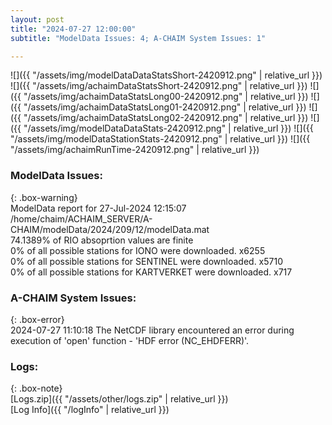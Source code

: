 ```yaml
---
layout: post
title: "2024-07-27 12:00:00"
subtitle: "ModelData Issues: 4; A-CHAIM System Issues: 1"

---
```


![]({{ "/assets/img/modelDataDataStatsShort-2420912.png" | relative_url }})
![]({{ "/assets/img/achaimDataStatsShort-2420912.png" | relative_url }})
![]({{ "/assets/img/achaimDataStatsLong00-2420912.png" | relative_url }})
![]({{ "/assets/img/achaimDataStatsLong01-2420912.png" | relative_url }})
![]({{ "/assets/img/achaimDataStatsLong02-2420912.png" | relative_url }})
![]({{ "/assets/img/modelDataDataStats-2420912.png" | relative_url }})
![]({{ "/assets/img/modelDataStationStats-2420912.png" | relative_url }})
![]({{ "/assets/img/achaimRunTime-2420912.png" | relative_url }})


### ModelData Issues:  
  
{: .box-warning}  
 ModelData report for 27-Jul-2024 12:15:07   
 /home/chaim/ACHAIM_SERVER/A-CHAIM/modelData/2024/209/12/modelData.mat   
 74.1389% of RIO absoprtion values are finite   
 0% of all possible stations for IONO were downloaded. x6255   
 0% of all possible stations for SENTINEL were downloaded. x5710   
 0% of all possible stations for KARTVERKET were downloaded. x717   
  
### A-CHAIM System Issues:  
  
{: .box-error}  
2024-07-27 11:10:18 The NetCDF library encountered an error during execution of 'open' function - 'HDF error (NC_EHDFERR)'.  

### Logs:  
  
{: .box-note}  
[Logs.zip]({{ "/assets/other/logs.zip" | relative_url }})  
[Log Info]({{ "/logInfo" | relative_url }})  
